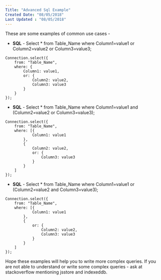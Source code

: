 ```yaml
---
Title: "Advanced Sql Example"
Created Date: "08/05/2018"
Last Updated : "08/05/2018"
---
```


These are some examples of common use cases -

*   **SQL** \- Select * from Table_Name where Column1=value1 or Column2=value2 or Column3=value3;

```
Connection.select({
    from: "Table_Name",
    where: {
        Column1: value1,
        or: {
            Column2: value2,
            Column3: value3
        }
    }
});
```
    
*   **SQL** \- Select * from Table_Name where Column1=value1 and (Column2=value2 or Column3=value3);

```
Connection.select({
    from: "Table_Name",
    where: [{
            Column1: value1
        },
        {
            Column2: value2,
            or: {
                Column3: value3
            }
        }
    ]
});
```
    
*   **SQL** \- Select * from Table_Name where Column1=value1 or (Column2=value2 and Column3=value3);

```
Connection.select({
    from: "Table_Name",
    where: [{
            Column1: value1
        },
        {
            or: {
                Column2: value2,
                Column3: value3
            }
        }
    ]
});
```
    

Hope these examples will help you to write more complex queries. If you are not able to understand or write some complex queries - ask at stackoverflow mentioning jsstore and indexeddb.
